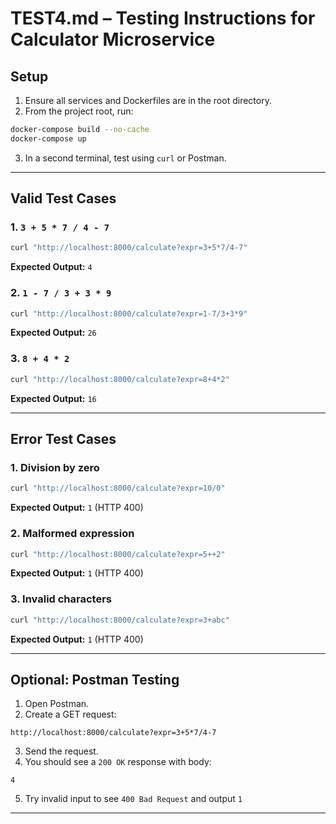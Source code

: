 # TEST4.md – Testing Instructions for Calculator Microservice

## Setup
1. Ensure all services and Dockerfiles are in the root directory.
2. From the project root, run:
```bash
docker-compose build --no-cache
docker-compose up
```

3. In a second terminal, test using `curl` or Postman.

---

## Valid Test Cases

### 1. `3 + 5 * 7 / 4 - 7`
```bash
curl "http://localhost:8000/calculate?expr=3+5*7/4-7"
```
**Expected Output:** `4`

### 2. `1 - 7 / 3 + 3 * 9`
```bash
curl "http://localhost:8000/calculate?expr=1-7/3+3*9"
```
**Expected Output:** `26`

### 3. `8 + 4 * 2`
```bash
curl "http://localhost:8000/calculate?expr=8+4*2"
```
**Expected Output:** `16`

---

## Error Test Cases

### 1. Division by zero
```bash
curl "http://localhost:8000/calculate?expr=10/0"
```
**Expected Output:** `1` (HTTP 400)

### 2. Malformed expression
```bash
curl "http://localhost:8000/calculate?expr=5++2"
```
**Expected Output:** `1` (HTTP 400)

### 3. Invalid characters
```bash
curl "http://localhost:8000/calculate?expr=3+abc"
```
**Expected Output:** `1` (HTTP 400)

---

## Optional: Postman Testing
1. Open Postman.
2. Create a GET request:
```
http://localhost:8000/calculate?expr=3+5*7/4-7
```
3. Send the request.
4. You should see a `200 OK` response with body:
```
4
```
5. Try invalid input to see `400 Bad Request` and output `1`

---